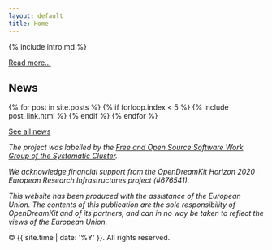 ```yaml
---
layout: default
title: Home
---
```



{% include intro.md %}

[Read more...](project/about)

## News

{% for post in site.posts %}
    {% if forloop.index < 5 %}
	{% include post_link.html %}
    {% endif %}
{% endfor %}

[See all news](/news/)


*The project was labelled by the [Free and Open Source Software Work Group of the Systematic Cluster](http://www.systematic-paris-region.org/en/get-info-topics/free-and-open-source-software).*

*We acknowledge financial support from the OpenDreamKit Horizon 2020 European Research Infrastructures project (#676541).*

*This website has been produced with the assistance of the European Union. The contents of this publication are the sole responsibility of OpenDreamKit and of its partners, and can in no way be taken to reflect the views of the European Union.*


<p>&copy; {{ site.time | date: '%Y' }}. All rights reserved.</p>





